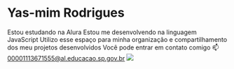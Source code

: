 # Yas-mim Rodrigues
Estou estudando na Alura
Estou me desenvolvendo na linguagem JavaScript
Utilizo esse espaço para minha organização e compartilhamento dos meu projetos desenvolvidos
Você pode entrar em contato comigo 📫
00001113671555@al.educacao.sp.gov.br
![](link)
